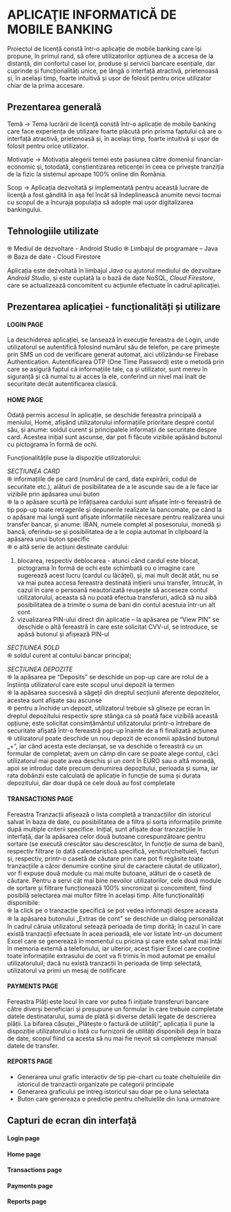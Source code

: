 # APLICAŢIE INFORMATICĂ DE MOBILE BANKING
Proiectul de licență constă într-o aplicație de mobile banking care își propune, în primul rand, să ofere utilizatorilor opțiunea de a accesa de la distanță, din confortul casei lor, produse și servicii bancare esențiale, dar cuprinde și funcționalități unice, pe lângă o interfață atractivă, prietenoasă și, în același timp, foarte intuitivă și ușor de folosit pentru orice utilizator chiar de la prima accesare.

## Prezentarea generală
Temă -> Tema lucrării de licenţă constă într-o aplicație de mobile banking care face experiența de utilizare foarte plăcută prin prisma faptului că are o interfață atractivă, prietenoasă și, în același timp, foarte intuitivă și ușor de folosit pentru orice utilizator. <br />


Motivație -> Motivația alegerii temei este pasiunea către domeniul financiar-economic și, totodată, conștientizarea reticenței în ceea ce privește tranziția de la fizic la sistemul aproape 100% online din România. <br />


Scop -> Aplicația dezvoltată și implementată pentru această lucrare de licenţă a fost gândită în aşa fel încât să îndeplinească anumite nevoi tocmai cu scopul de a încuraja populația să adopte mai ușor digitalizarea bankingului.

## Tehnologiile utilizate
֍ Mediul de dezvoltare - Android Studio
֍ Limbajul de programare – Java
֍ Baza de date - Cloud Firestore


Aplicația este dezvoltată în limbajul *Java* cu ajutorul mediului de dezvoltare *Android Studio*, și este cuplată la o bază de date NoSQL, *Cloud Firestore*, care se actualizează concomitent cu acțiunile efectuate în cadrul aplicației. 





## Prezentarea aplicației - funcționalități și utilizare
#### LOGIN PAGE
La deschiderea aplicației, se lansează în execuție fereastra de Login, unde utilizatorul se autentifică folosind numărul său de telefon, pe care primește prin SMS un cod de verificare generat automat, aici utilizându-se Firebase Authentication. Autentificarea OTP (One Time Password) este o metodă prin care se asigură faptul că informațiile tale, ca și utilizator, sunt mereu în siguranță și că numai tu ai acces la ele, conferind un nivel mai înalt de securitate decât autentificarea clasică.
#### HOME PAGE
Odată permis accesul în aplicație, se deschide fereastra principală a meniului, Home, afișând utilizatorului informațiile prioritare despre contul său, și anume: soldul curent și principalele informații de securitate despre card. Acestea inițial sunt ascunse, dar pot fi făcute vizibile apăsând butonul cu pictograma în formă de ochi. 


Funcționalitățile puse la dispoziție utilizatorului: <br />

*SECȚIUNEA CARD* <br />
֍ informațiile de pe card (numărul de card, data expirării, codul de securitate etc.), alături de posibilitatea de a le ascunde sau de a le face iar vizibile prin apăsarea unui buton <br />
֍ la o apăsare scurtă pe înfățișarea cardului sunt afișate într-o fereastră de tip pop-up toate retragerile și depunerile realizate la bancomate, pe când la o apăsare mai lungă sunt afișate informațiile necesare pentru realizarea unui transfer bancar, și anume: IBAN, numele complet al posesorului, monedă și bancă, oferindu-se și posibilitatea de a le copia automat în clipboard la apăsarea unui buton specific <br />
֍  o altă serie de acțiuni destinate cardului: <br />
1.	blocarea, respectiv deblocarea - atunci când cardul este blocat, pictograma în formă de ochi este schimbată cu o imagine care sugerează acest lucru (cardul cu lăcățel), și, mai mult decât atât, nu se va mai putea accesa fereastra destinată inițierii unui transfer, întrucât, în cazul în care o persoană neautorizată reușește să acceseze contul utilizatorului, aceasta să nu poată efectua transferuri, adică să nu aibă posibilitatea de a trimite o suma de bani din contul acestuia într-un alt cont <br />
2.	vizualizarea PIN-ului direct din aplicație – la apăsarea pe “View PIN” se deschide o altă fereastră în care este solicitat CVV-ul, se introduce, se apăsă butonul și afișează PIN-ul <br />

*SECȚIUNEA SOLD* <br />
֍ soldul curent al contului bancar principal; <br />

*SECȚIUNEA DEPOZITE* <br />
֍ la apăsarea pe “Deposits” se deschide un pop-up care  are rolul de a înștiința utilizatorul care este scopul unui depozit la termen <br />
֍ la apăsarea succesivă a săgeții din dreptul secțiunii aferente depozitelor, acestea sunt afișate sau ascunse <br />
֍ pentru a închide un depozit, utilizatorul trebuie să gliseze pe ecran în dreptul depozitului respectiv spre stânga ca să poată face vizibilă această opțiune; este solicitat consimțământul utilizatorului printr-o întrebare de securitate afișată într-o fereastră pop-up înainte de a fi finalizată acțiunea <br />
֍ utilizatorul poate deschide un nou depozit de economii apăsând butonul „+”, iar când acesta este declanșat, se va deschide o fereastră cu un formular de completat; avem un câmp din care se poate alege contul, căci utilizatorul mai poate avea deschis și un cont în EURO sau o altă monedă, apoi se introduc date precum denumirea depozitului, perioada și suma, iar rata dobânzii este calculată de aplicație în funcție de suma și durata depozitului, dar doar după ce cele două au fost completate <br />

#### TRANSACTIONS PAGE
Fereastra Tranzacții afișează o lista completă a tranzacțiilor din istoricul salvat în baza de date, cu posibilitatea de a filtra și sorta informațiile primite după multiple criterii specifice. Inițial, sunt afișate doar tranzacțiile în interfață, dar la apăsarea celor două butoane corespunzătoare pentru sortare (se execută crescător sau descrescător, în funcție de suma de bani), respectiv filtrare (o dată calendaristică specifică, venituri/cheltuieli, facturi și, respectiv, printr-o casetă de căutare prin care pot fi regăsite toate tranzacțiile a căror denumire conține șirul de caractere căutat de utilizator), vor fi expuse două module cu mai multe butoane, alături de o casetă de căutare. Pentru a servi cât mai bine nevoilor utilizatorilor, cele două module de sortare și filtrare funcționează 100% sincronizat și concomitent, fiind posibilă selectarea mai multor filtre în același timp.
Alte funcționalități disponibile: <br />
֍ la click pe o tranzacție specifică se pot vedea informații despre aceasta <br />
֍ la apăsarea butonului „Extras de cont” se deschide un dialog personalizat în cadrul căruia utilizatorul setează perioada de timp dorită; în cazul în care există tranzacții efectuate în acea perioadă, ele vor listate într-un document Excel care se generează în momentul cu pricina și care este salvat mai întâi în memoria externă a telefonului, iar ulterior, acest fișier Excel care conține toate informațiile extrasului de cont va fi trimis în mod automat pe emailul utilizatoruluil;  dacă nu există tranzacții în perioada de timp selectată, utilizatorul va primi un mesaj de notificare <br />


#### PAYMENTS PAGE
Fereastra Plăți este locul în care vor putea fi inițiate transferuri bancare către diverși beneficiari și presupune un formular în care trebuie completate datele destinatarului, suma de plată și diverse detalii legate de descrierea plății. La bifarea căsuței „Plătește o factură de utilități”, aplicația îi pune la dispoziție utilizatorului o listă cu furnizorii de utilități disponibili deja în baza de date, scopul fiind ca acesta să nu mai fie nevoit să completeze manual datele de transfer.

#### REPORTS PAGE
+ Generarea unui grafic interactiv de tip pie-chart cu toate cheltuielile din istoricul de tranzactii organizate pe categorii principale
+ Generarea graficului pe intreg istoricul sau doar pe o luna selectata
+ Buton care genereaza o predictie pentru cheltuielile din luna urmatoare

## Capturi de ecran din interfață
#### Login page

#### Home page

#### Transactions page

#### Payments page

#### Reports page



